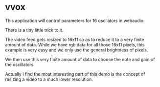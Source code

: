 # vvox
This application will control parameters for 16 oscilators in webaudio.

There is a tiny little trick to it.

The video feed gets resized to 16x11 so as to reduce it to a very finite amount of data.
While we have rgb data for all those 16x11 pixels, this example is very easy and we only use the general brightness of pixels.

We then use this very finite amount of data to choose the note and gain of the oscillators.

Actually I find the most interesting  part of this demo is the concept of resizing a video to a much lower resolution.
